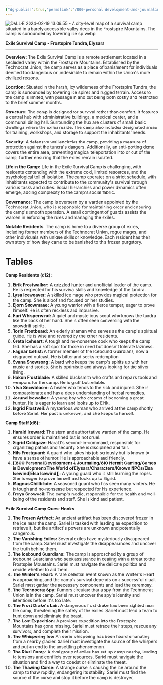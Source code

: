 ```yaml
---
{"dg-publish":true,"permalink":"/800-personal-development-and-journaling/810-hermit-gaming/games-in-development/the-world-of-elysara/worldbuilding/locations/frostspire-tundra-survival-camp/"}
---
```


![DALL·E 2024-02-19 13.06.55 - A city-level map of a survival camp situated in a barely accessible valley deep in the Frostspire Mountains. The camp is surrounded by towering ice sp.webp](/img/user/800%20Personal%20Development%20&%20Journaling/810%20Hermit%20Gaming/Games%20in%20Development/The%20World%20of%20Elysara/Attachments/Maps/DALL%C2%B7E%202024-02-19%2013.06.55%20-%20A%20city-level%20map%20of%20a%20survival%20camp%20situated%20in%20a%20barely%20accessible%20valley%20deep%20in%20the%20Frostspire%20Mountains.%20The%20camp%20is%20surrounded%20by%20towering%20ice%20sp.webp)

**Exile Survival Camp - Frostspire Tundra, Elysara**

---

**Overview:**
The Exile Survival Camp is a remote settlement located in a secluded valley within the Frostspire Mountains. Established by the Technocrat Union, the camp serves as a place of banishment for individuals deemed too dangerous or undesirable to remain within the Union's more civilized regions.

**Location:**
Situated in the harsh, icy wilderness of the Frostspire Tundra, the camp is surrounded by towering ice spires and rugged terrain. Access to the camp is limited, with passage in and out being both costly and restricted to the brief summer months.

**Structure:**
The camp is designed for survival rather than comfort. It features a central hub with administrative buildings, a medical center, and a communal dining hall. Surrounding the hub are clusters of small, basic dwellings where the exiles reside. The camp also includes designated areas for training, workshops, and storage to support the inhabitants' needs.

**Security:**
A defensive wall encircles the camp, providing a measure of protection against the tundra's dangers. Additionally, an anti-porting dome covers the entire area, preventing magical teleportation into or out of the camp, further ensuring that the exiles remain isolated.

**Life in the Camp:**
Life in the Exile Survival Camp is challenging, with residents contending with the extreme cold, limited resources, and the psychological toll of isolation. The camp operates on a strict schedule, with inhabitants expected to contribute to the community's survival through various tasks and duties. Social hierarchies and power dynamics often emerge, adding complexity to the camp's social fabric.

**Governance:**
The camp is overseen by a warden appointed by the Technocrat Union, who is responsible for maintaining order and ensuring the camp's smooth operation. A small contingent of guards assists the warden in enforcing the rules and managing the exiles.

**Notable Residents:**
The camp is home to a diverse group of exiles, including former members of the Technocrat Union, rogue mages, and other individuals with unique skills or knowledge. Each resident has their own story of how they came to be banished to this frozen purgatory.

# Tables
**Camp Residents (d12):**

1. **Eirik Frostwalker:** A grizzled hunter and unofficial leader of the camp. He is respected for his survival skills and knowledge of the tundra.
2. **Lysa Iceweaver:** A skilled ice mage who provides magical protection for the camp. She is aloof and focused on her studies.
3. **Bjorn Snowmane:** A young warrior with a fierce temper, eager to prove himself. He is often reckless and impulsive.
4. **Kari Whisperwind:** A quiet and mysterious scout who knows the tundra like the back of her hand. She is often seen conversing with the snowdrift spirits.
5. **Torin Frostbeard:** An elderly shaman who serves as the camp's spiritual guide. He is wise and revered by the other residents.
6. **Greta Iceheart:** A tough and no-nonsense cook who keeps the camp fed. She has a soft spot for those in need but doesn't tolerate laziness.
7. **Ragnar Icefist:** A former member of the Icebound Guardians, now a disgraced outcast. He is bitter and seeks redemption.
8. **Svana Snowsong:** A bard who keeps the camp's spirits up with her music and stories. She is optimistic and always looking for the silver lining.
9. **Hakon Frostblade:** A skilled blacksmith who crafts and repairs tools and weapons for the camp. He is gruff but reliable.
10. **Ylva Snowbloom:** A healer who tends to the sick and injured. She is compassionate and has a deep understanding of herbal remedies.
11. **Jorund Icewalker:** A young boy who dreams of becoming a great hunter. He is eager to learn and looks up to Eirik.
12. **Ingrid Frostveil:** A mysterious woman who arrived at the camp shortly before Sariel. Her past is unknown, and she keeps to herself.

**Camp Staff (d6):**

1. **Harald Iceward:** The stern and authoritative warden of the camp. He ensures order is maintained but is not cruel.
2. **Sigrid Coldgaze:** Harald's second-in-command, responsible for organizing patrols and security. She is disciplined and fair.
3. **Nils Frostguard:** A guard who takes his job seriously but is known to have a sense of humor. He is approachable and friendly.
4. **[[800 Personal Development & Journaling/810 Hermit Gaming/Games in Development/The World of Elysara/Characters/Known NPCs/Elsa Icewind\|Elsa Icewind]]:** A young guard who is still learning the ropes. She is eager to prove herself and looks up to Sigrid.
5. **Magnus Chillblade:** A seasoned guard who has seen many winters. He is tough and no-nonsense but respected for his experience.
6. **Freya Snowveil:** The camp's medic, responsible for the health and well-being of the residents and staff. She is kind and patient.

**Exile Survival Camp Quest Hooks**

1. **The Frozen Artifact:** An ancient artifact has been discovered frozen in the ice near the camp. Sariel is tasked with leading an expedition to retrieve it, but the artifact's powers are unknown and potentially dangerous.    
2. **The Vanishing Exiles:** Several exiles have mysteriously disappeared from the camp. Sariel must investigate the disappearances and uncover the truth behind them.    
3. **The Icebound Guardians:** The camp is approached by a group of Icebound Guardians who seek assistance in dealing with a threat to the Frostspire Mountains. Sariel must navigate the delicate politics and decide whether to aid them.    
4. **The Winter's Heart:** A rare celestial event known as the Winter's Heart is approaching, and the camp's survival depends on a successful ritual. Sariel must gather the necessary components and lead the ceremony.    
5. **The Technocrat Spy:** Rumors circulate that a spy from the Technocrat Union is in the camp. Sariel must uncover the spy's identity and intentions before it's too late.   
6. **The Frost Drake's Lair:** A dangerous frost drake has been sighted near the camp, threatening the safety of the exiles. Sariel must lead a team to hunt down and eliminate the beast.    
7. **The Lost Expedition:** A previous expedition into the Frostspire Mountains has gone missing. Sariel must retrace their steps, rescue any survivors, and complete their mission.    
8. **The Whispering Ice:** An eerie whispering has been heard emanating from a nearby glacier. Sariel must investigate the source of the whispers and put an end to the unsettling phenomenon.    
9. **The Rival Camp:** A rival group of exiles has set up camp nearby, leading to tensions and conflicts over resources. Sariel must navigate the situation and find a way to coexist or eliminate the threat.    
10. **The Thawing Curse:** A strange curse is causing the ice around the camp to thaw rapidly, endangering its stability. Sariel must find the source of the curse and stop it before the camp is destroyed.

